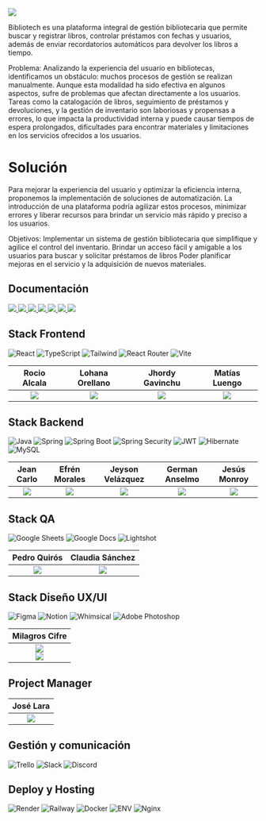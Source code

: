  <img src="https://i.ibb.co/bFWKx6c/Bibliotech-1.png"/>

  Bibliotech es una plataforma integral de gestión bibliotecaria que permite  buscar y registrar libros, controlar préstamos con fechas y usuarios, además de enviar recordatorios automáticos para devolver los libros a tiempo.

Problema:
  Analizando la experiencia del usuario en bibliotecas, identificamos un obstáculo: muchos procesos de gestión se realizan manualmente. Aunque esta modalidad ha sido efectiva en algunos aspectos, sufre de problemas que afectan directamente a los usuarios. Tareas como la catalogación de libros, seguimiento de préstamos y devoluciones, y la gestión de inventario son laboriosas y propensas a errores, lo que impacta la productividad interna y puede causar tiempos de espera prolongados, dificultades para encontrar materiales y limitaciones en los servicios ofrecidos a los usuarios.

# Solución

  Para mejorar la experiencia del usuario y optimizar la eficiencia interna, proponemos la implementación de soluciones de automatización. La introducción de una plataforma podría agilizar estos procesos, minimizar errores y liberar recursos para brindar un servicio más rápido y preciso a los usuarios.

Objetivos:
  Implementar un sistema de gestión bibliotecaria que simplifique y agilice el control del inventario.
Brindar un acceso fácil y amigable a los usuarios para buscar y solicitar préstamos de libros
Poder planificar mejoras en el servicio y la adquisición de nuevos materiales.

## Documentación

<a href="https://docs.google.com/document/d/1sUp5d79Wj9pCMmNlVJ3CasRsjxBZpcl_KA0-kB5ck0M/edit?usp=sharing">
  <img src="https://img.shields.io/badge/-Ver%20Historias%20de%20Usuarios-4285F4?style=for-the-badge&logo=google-docs&logoColor=white"/>
</a>
<a href="https://docs.google.com/document/d/1HdavsOvJlU8eJ29ynkniEQwkwIKrznZo1_Oj-0dnyMA/edit?usp=sharing">
  <img src="https://img.shields.io/badge/-Ver%20Plan%20de%20Pruebas-4285F4?style=for-the-badge&logo=google-docs&logoColor=white"/>
</a>
<a href="https://docs.google.com/spreadsheets/d/1WwwZNct-rgo3cJoCeri07BVksg9rOFvy/edit?usp=sharing&ouid=102442372613982485496&rtpof=true&sd=true">
  <img src="https://img.shields.io/badge/-Ver%20Casos%20de%20Pruebas-34A853?style=for-the-badge&logo=google-sheets&logoColor=white"/>
</a>
<a href="https://www.figma.com/proto/iYJbDiH3MF0na4aJMJeYUK/Bibliotech?type=design&node-id=15-17&t=ob64hBs8tDp6nVrm-1&scaling=scale-down&page-id=1%3A2&starting-point-node-id=15%3A17&show-proto-sidebar=1&mode=design">
  <img src="https://img.shields.io/badge/Ver%20Figma-F24E1E?style=for-the-badge&logo=figma&logoColor=white"/>
</a>
<a href="https://trello.com/w/biblio143">
  <img src="https://img.shields.io/badge/Ver%20Trello-0052CC?style=for-the-badge&logo=trello&logoColor=white"/>
</a>
<a href="https://frontend-27zf.onrender.com" target="_blank">
<img  src="https://img.shields.io/badge/VER_DEMO-38B2AC?style=for-the-badge&logo=figma-css&logoColor=white"/>
</a>
<a href="https://backend-pybf.onrender.com/bibliotech/api/swagger-ui/index.html" target="_blank">
<img  src="https://img.shields.io/badge/VER_API-85EA2D?style=for-the-badge&logo=Swagger&logoColor=black"/>
</a>

## Stack Frontend

![React](https://img.shields.io/badge/-ReactJs-61DAFB?logo=react&logoColor=black&style=for-the-badge)
![TypeScript](https://img.shields.io/badge/TypeScript-3178C6.svg?style=for-the-badge&logo=TypeScript&logoColor=white)
![Tailwind](https://img.shields.io/badge/Tailwind_CSS-06B6D4?style=for-the-badge&logo=tailwind-css&logoColor=white)
![React Router](https://img.shields.io/badge/React_Router-CA4245?style=for-the-badge&logo=react-router&logoColor=white)
![Vite](https://img.shields.io/badge/Vite-646CFF?style=for-the-badge&logo=vite&logoColor=white)

| **Rocio Alcala** | **Lohana Orellano** | **Jhordy Gavinchu** | **Matías Luengo** |
| :---: | :---: | :---: | :---: |
| <a href="https://github.com/rocio-alcala"><img src="https://img.shields.io/badge/-GitHub-181717?style=flat-square&logo=github&logoColor=white"></a> | <a href="https://github.com/LohanaO"><img src="https://img.shields.io/badge/-GitHub-181717?style=flat-square&logo=github&logoColor=white"></a> | <a href="https://github.com/jhordyess"><img src="https://img.shields.io/badge/-GitHub-181717?style=flat-square&logo=github&logoColor=white"></a> | <a href="https://matiasluengo.com/"><img src="https://img.shields.io/badge/-Portfolio-181717?style=flat-square&logoColor=white"></a> |

## Stack Backend

![Java](https://img.shields.io/badge/Java-437291?style=for-the-badge&logo=OpenJDK&logoColor=white)
![Spring](https://img.shields.io/badge/Spring-6DB33F?style=for-the-badge&logo=spring&logoColor=white)
![Spring Boot](https://img.shields.io/badge/-Spring%20Boot-6DB33F?style=for-the-badge&logo=Spring%20Boot&logoColor=white)
![Spring Security](https://img.shields.io/badge/-Spring%20Security-6DB33F?style=for-the-badge&logo=Spring%20Security&logoColor=white)
![JWT](https://img.shields.io/badge/JWT-black?style=for-the-badge&logo=JSON%20web%20tokens)
![Hibernate](https://img.shields.io/badge/Hibernate-59666C?style=for-the-badge&logo=Hibernate&logoColor=white)
![MySQL](https://img.shields.io/badge/-MySQL-4479A1?style=for-the-badge&logo=MySQL&logoColor=white)

| **Jean Carlo** | **Efrén Morales** | **Jeyson Velázquez** | **German Anselmo** | **Jesús Monroy** |
| :---: | :---: | :---: | :---: | :---: |
| <a href="https://github.com/jeancarlo98"><img src="https://img.shields.io/badge/-GitHub-181717?style=flat-square&logo=github&logoColor=white"></a> | <a href="https://github.com/fr3nm0"><img src="https://img.shields.io/badge/-GitHub-181717?style=flat-square&logo=github&logoColor=white"></a> | <a href="https://github.com/jeysonvelas"><img src="https://img.shields.io/badge/-GitHub-181717?style=flat-square&logo=github&logoColor=white"></a> | <a href=""><img src="https://img.shields.io/badge/-GitHub-181717?style=flat-square&logo=github&logoColor=white"></a> | <a href="https://github.com/jdmonroyg"><img src="https://img.shields.io/badge/-GitHub-181717?style=flat-square&logo=github&logoColor=white"></a> |

## Stack QA

![Google Sheets](https://img.shields.io/badge/Google%20Sheets-34A853?style=for-the-badge&logo=google-sheets&logoColor=white)
![Google Docs](https://img.shields.io/badge/Google%20Docs-4285F4?style=for-the-badge&logo=google-docs&logoColor=white)
![Lightshot](https://img.shields.io/badge/Lightshot-purple?style=for-the-badge)

| **Pedro Quirós** | **Claudia Sánchez** |
| :---: | :---: |
| <a href="https://www.linkedin.com/in/pedroquiros/"><img src="https://img.shields.io/badge/-LinkedIn-0A66C2?style=flat-square&logo=linkedin&logoColor=white"></a> | <a href="https://www.linkedin.com/in/claudia-rita-s%C3%A1nchez-9b021876/"><img src="https://img.shields.io/badge/-LinkedIn-0A66C2?style=flat-square&logo=linkedin&logoColor=white"></a> |

## Stack Diseño UX/UI

![Figma](https://img.shields.io/badge/Figma-F24E1E?style=for-the-badge&logo=figma&logoColor=white)
![Notion](https://img.shields.io/badge/Notion-black?style=for-the-badge&logo=notion&logoColor=white)
![Whimsical](https://img.shields.io/badge/Whimsical-purple?style=for-the-badge&logo=whimsical&logoColor=white)
![Adobe Photoshop](https://img.shields.io/badge/Adobe%20Photoshop-31A8FF?style=for-the-badge&logo=adobe%20photoshop&logoColor=white)

| **Milagros Cifre** |
| :---: |
| <a href="https://www.behance.net/milagroscifre"><img src="https://img.shields.io/badge/-Behance-1769FF?style=flat-square&logo=behance&logoColor=white"></a><br/><a href="https://www.linkedin.com/in/milagros-mar%C3%ADa-cifre-/"> <img src="https://img.shields.io/badge/-LinkedIn-0A66C2?style=flat-square&logo=linkedin&logoColor=white"></a>|

## Project Manager  

| **José Lara** |
| :---: |
| <a href=""><img src="https://img.shields.io/badge/-LinkedIn-0A66C2?style=flat-square&logo=linkedin&logoColor=white"></a> |

## Gestión y comunicación

![Trello](https://img.shields.io/badge/Trello-0052CC?style=for-the-badge&logo=trello&logoColor=white)
![Slack](https://img.shields.io/badge/Slack-4A154B?style=for-the-badge&logo=slack&logoColor=white)
![Discord](https://img.shields.io/badge/Discord-5865F2?style=for-the-badge&logo=discord&logoColor=white)

## Deploy y Hosting

![Render](https://img.shields.io/badge/Render-46E3B7?style=for-the-badge&logo=render&logoColor=white)
![Railway](https://img.shields.io/badge/Railway-0B0D0E?style=for-the-badge&logo=railway&logoColor=white)
![Docker](https://img.shields.io/badge/Docker-2496ED?style=for-the-badge&logo=docker&logoColor=white)
![ENV](https://img.shields.io/badge/.ENV-ECD53F?style=for-the-badge&logo=.env&logoColor=black)
![Nginx](https://img.shields.io/badge/NGINX-009639?style=for-the-badge&logo=nginx&logoColor=white)
